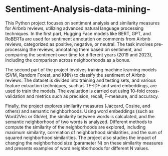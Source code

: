# Sentiment-Analysis-data-mining-
This Python project focuses on sentiment analysis and similarity measures for Airbnb reviews, utilizing advanced natural language processing techniques. In the first part, Hugging Face models like BERT, GPT, and RoBERTa are used for sentiment annotation on comments from Airbnb reviews, categorized as positive, negative, or neutral. The task involves pre-processing the reviews, annotating them based on sentiment, and comparing the sentiment over time for different years (2019 and 2023), including the comparison across neighborhoods as a bonus.

The second part of the project involves training machine learning models (SVM, Random Forest, and KNN) to classify the sentiment of Airbnb reviews. The dataset is divided into training and testing sets, and various feature extraction techniques, such as TF-IDF and word embeddings, are used to train the models. The evaluation is carried out using 10-fold cross-validation and metrics such as precision, recall, F-measure, and accuracy.

Finally, the project explores similarity measures (Jaccard, Cosine, and others) and semantic neighborhoods. Using word embeddings (such as Word2Vec or GloVe), the similarity between words is calculated, and the semantic neighborhood of two words is analyzed. Different methods to compute the similarity of the neighborhoods are explored, including maximum similarity, correlation of neighborhood similarities, and the sum of squared neighborhood similarities. The project also studies the impact of changing the neighborhood size (parameter N) on these similarity measures and presents examples of word neighborhoods for different N values.

